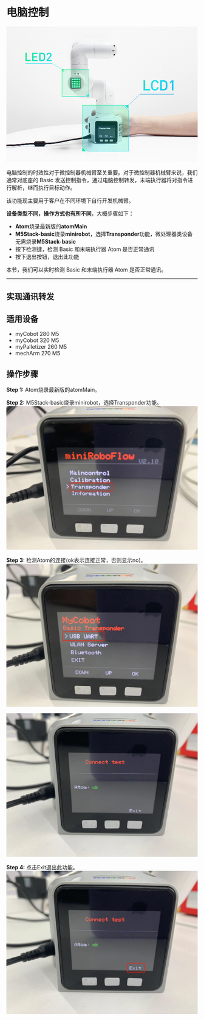 # 电脑控制

![mycobot_led](../../../../resources/3-FunctionsAndApplications/5.3-FirmwareFunctionDescription/control/4.2.3-mycobot_led.png)

电脑控制的时效性对于微控制器机械臂至关重要。对于微控制器机械臂来说，我们通常对底座的 Basic 发送控制指令，通过电脑控制转发，末端执行器将对指令进行解析，继而执行目标动作。

该功能现主要用于客户在不同环境下自行开发机械臂。

**设备类型不同，操作方式也有所不同**，大概步骤如下：

- **Atom**烧录最新版的**atomMain**
- **M5Stack-basic**烧录**minirobot**，选择**Transponder**功能，微处理器类设备无需烧录**M5Stack-basic**
- 按下检测键，检测 Basic 和末端执行器 Atom 是否正常通讯
- 按下退出按钮，退出此功能

本节，我们可以实时检测 Basic 和末端执行器 Atom 是否正常通讯。

---
## 实现通讯转发

## 适用设备
- myCobot 280 M5
- myCobot 320 M5
- myPalletizer 260 M5
- mechArm 270 M5

## 操作步骤
**Step 1:** Atom烧录最新版的atomMain。

**Step 2:** M5Stack-basic烧录minirobot，选择Transponder功能。
![mycobot_led](../../../../resources/3-FunctionsAndApplications/5.3-FirmwareFunctionDescription/control/c1.jpg)

**Step 3:** 检测Atom的连接(ok表示连接正常，否则显示no)。
![mycobot_led](../../../../resources/3-FunctionsAndApplications/5.3-FirmwareFunctionDescription/control/c2.jpg)

![mycobot_led](../../../../resources/3-FunctionsAndApplications/5.3-FirmwareFunctionDescription/control/c3.jpg)

**Step 4:** 点击Exit退出此功能。
![mycobot_led](../../../../resources/3-FunctionsAndApplications/5.3-FirmwareFunctionDescription/control/c4.jpg)
